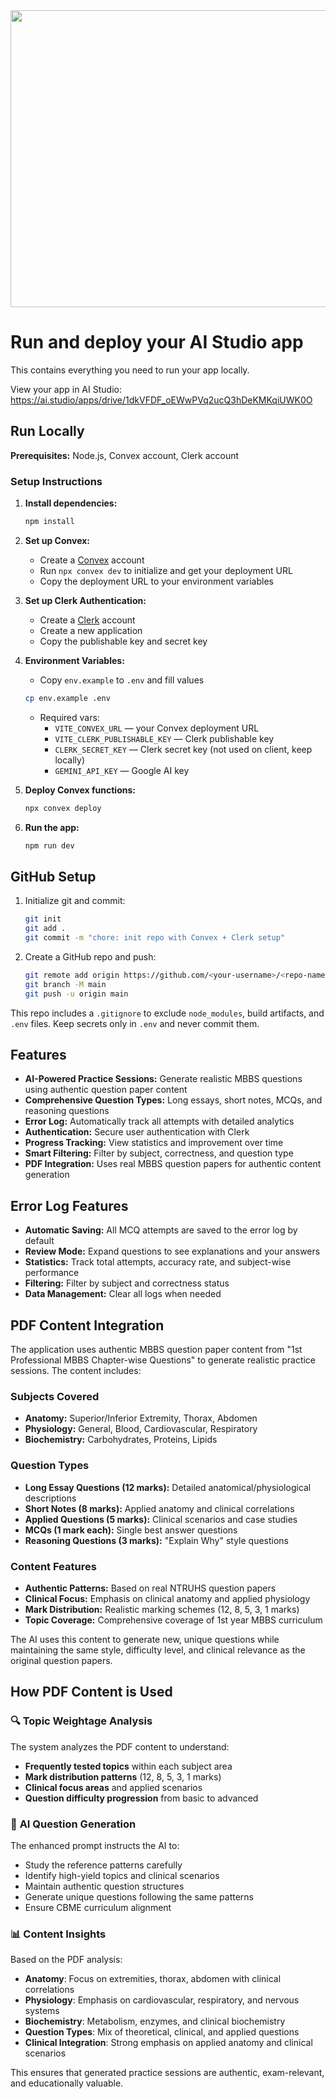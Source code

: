 <div align="center">
<img width="1200" height="475" alt="GHBanner" src="https://github.com/user-attachments/assets/0aa67016-6eaf-458a-adb2-6e31a0763ed6" />
</div>

# Run and deploy your AI Studio app

This contains everything you need to run your app locally.

View your app in AI Studio: https://ai.studio/apps/drive/1dkVFDF_oEWwPVq2ucQ3hDeKMKqiUWK0O

## Run Locally

**Prerequisites:** Node.js, Convex account, Clerk account

### Setup Instructions

1. **Install dependencies:**
   ```bash
   npm install
   ```

2. **Set up Convex:**
   - Create a [Convex](https://www.convex.dev/) account
   - Run `npx convex dev` to initialize and get your deployment URL
   - Copy the deployment URL to your environment variables

3. **Set up Clerk Authentication:**
   - Create a [Clerk](https://clerk.com/) account
   - Create a new application
   - Copy the publishable key and secret key

4. **Environment Variables:**
   - Copy `env.example` to `.env` and fill values
   ```bash
   cp env.example .env
   ```
   - Required vars:
     - `VITE_CONVEX_URL` — your Convex deployment URL
     - `VITE_CLERK_PUBLISHABLE_KEY` — Clerk publishable key
     - `CLERK_SECRET_KEY` — Clerk secret key (not used on client, keep locally)
     - `GEMINI_API_KEY` — Google AI key

5. **Deploy Convex functions:**
   ```bash
   npx convex deploy
   ```

6. **Run the app:**
   ```bash
   npm run dev
   ```

## GitHub Setup

1. Initialize git and commit:
   ```bash
   git init
   git add .
   git commit -m "chore: init repo with Convex + Clerk setup"
   ```
2. Create a GitHub repo and push:
   ```bash
   git remote add origin https://github.com/<your-username>/<repo-name>.git
   git branch -M main
   git push -u origin main
   ```

This repo includes a `.gitignore` to exclude `node_modules`, build artifacts, and `.env` files. Keep secrets only in `.env` and never commit them.

## Features

- **AI-Powered Practice Sessions:** Generate realistic MBBS questions using authentic question paper content
- **Comprehensive Question Types:** Long essays, short notes, MCQs, and reasoning questions
- **Error Log:** Automatically track all attempts with detailed analytics
- **Authentication:** Secure user authentication with Clerk
- **Progress Tracking:** View statistics and improvement over time
- **Smart Filtering:** Filter by subject, correctness, and question type
- **PDF Integration:** Uses real MBBS question papers for authentic content generation

## Error Log Features

- **Automatic Saving:** All MCQ attempts are saved to the error log by default
- **Review Mode:** Expand questions to see explanations and your answers
- **Statistics:** Track total attempts, accuracy rate, and subject-wise performance
- **Filtering:** Filter by subject and correctness status
- **Data Management:** Clear all logs when needed

## PDF Content Integration

The application uses authentic MBBS question paper content from "1st Professional MBBS Chapter-wise Questions" to generate realistic practice sessions. The content includes:

### Subjects Covered
- **Anatomy:** Superior/Inferior Extremity, Thorax, Abdomen
- **Physiology:** General, Blood, Cardiovascular, Respiratory
- **Biochemistry:** Carbohydrates, Proteins, Lipids

### Question Types
- **Long Essay Questions (12 marks):** Detailed anatomical/physiological descriptions
- **Short Notes (8 marks):** Applied anatomy and clinical correlations
- **Applied Questions (5 marks):** Clinical scenarios and case studies
- **MCQs (1 mark each):** Single best answer questions
- **Reasoning Questions (3 marks):** "Explain Why" style questions

### Content Features
- **Authentic Patterns:** Based on real NTRUHS question papers
- **Clinical Focus:** Emphasis on clinical anatomy and applied physiology
- **Mark Distribution:** Realistic marking schemes (12, 8, 5, 3, 1 marks)
- **Topic Coverage:** Comprehensive coverage of 1st year MBBS curriculum

The AI uses this content to generate new, unique questions while maintaining the same style, difficulty level, and clinical relevance as the original question papers.

## How PDF Content is Used

### 🔍 **Topic Weightage Analysis**
The system analyzes the PDF content to understand:
- **Frequently tested topics** within each subject area
- **Mark distribution patterns** (12, 8, 5, 3, 1 marks)
- **Clinical focus areas** and applied scenarios
- **Question difficulty progression** from basic to advanced

### 🎯 **AI Question Generation**
The enhanced prompt instructs the AI to:
- Study the reference patterns carefully
- Identify high-yield topics and clinical scenarios
- Maintain authentic question structures
- Generate unique questions following the same patterns
- Ensure CBME curriculum alignment

### 📊 **Content Insights**
Based on the PDF analysis:
- **Anatomy**: Focus on extremities, thorax, abdomen with clinical correlations
- **Physiology**: Emphasis on cardiovascular, respiratory, and nervous systems
- **Biochemistry**: Metabolism, enzymes, and clinical biochemistry
- **Question Types**: Mix of theoretical, clinical, and applied questions
- **Clinical Integration**: Strong emphasis on applied anatomy and clinical scenarios

This ensures that generated practice sessions are authentic, exam-relevant, and educationally valuable.

